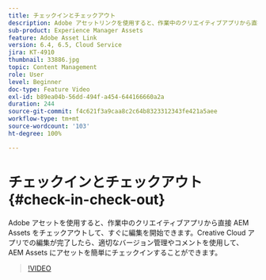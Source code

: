 ```yaml
---
title: チェックインとチェックアウト
description: Adobe アセットリンクを使用すると、作業中のクリエイティブアプリから直接 AEM Assets をチェックアウトして、すぐに編集を開始できます。Creative Cloud アプリでの編集が完了したら、適切なバージョン管理やコメントを使用して、AEM Assets にアセットを簡単にチェックインすることができます。
sub-product: Experience Manager Assets
feature: Adobe Asset Link
version: 6.4, 6.5, Cloud Service
jira: KT-4910
thumbnail: 33886.jpg
topic: Content Management
role: User
level: Beginner
doc-type: Feature Video
exl-id: b89ea04b-56dd-494f-a454-644166660a2a
duration: 244
source-git-commit: f4c621f3a9caa8c2c64b8323312343fe421a5aee
workflow-type: tm+mt
source-wordcount: '103'
ht-degree: 100%

---
```


# チェックインとチェックアウト {#check-in-check-out}

Adobe アセットを使用すると、作業中のクリエイティブアプリから直接 AEM Assets をチェックアウトして、すぐに編集を開始できます。Creative Cloud アプリでの編集が完了したら、適切なバージョン管理やコメントを使用して、AEM Assets にアセットを簡単にチェックインすることができます。

>[!VIDEO](https://video.tv.adobe.com/v/33886?quality=12&learn=on)
